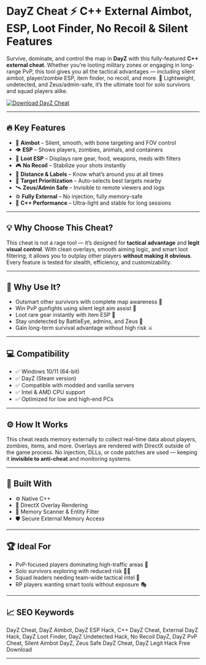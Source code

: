 # DayZ Cheat ⚡ C++ External Aimbot, ESP, Loot Finder, No Recoil & Silent Features

Survive, dominate, and control the map in **DayZ** with this fully-featured **C++ external cheat**. Whether you’re looting military zones or engaging in long-range PvP, this tool gives you all the tactical advantages — including silent aimbot, player/zombie ESP, item finder, no recoil, and more. 🎯 Lightweight, undetected, and Zeus/admin-safe, it’s the ultimate tool for solo survivors and squad players alike.

[![Download DayZ Cheat](https://img.shields.io/badge/Download-DayZ_Cheat-blueviolet)](https://wecheaters.github.io/cheats/dayz/)

---

## 🔥 Key Features

- 🎯 **Aimbot** – Silent, smooth, with bone targeting and FOV control  
- 👁️ **ESP** – Shows players, zombies, animals, and containers  
- 💼 **Loot ESP** – Displays rare gear, food, weapons, meds with filters  
- 🎮 **No Recoil** – Stabilize your shots instantly  
- 🧭 **Distance & Labels** – Know what’s around you at all times  
- 🎯 **Target Prioritization** – Auto-selects best targets nearby  
- 🛰️ **Zeus/Admin Safe** – Invisible to remote viewers and logs  
- ⚙️ **Fully External** – No injection, fully memory-safe  
- 🚀 **C++ Performance** – Ultra-light and stable for long sessions  

---

## 💡 Why Choose This Cheat?

This cheat is not a rage tool — it’s designed for **tactical advantage** and **legit visual control**. With clean overlays, smooth aiming logic, and smart loot filtering, it allows you to outplay other players **without making it obvious**. Every feature is tested for stealth, efficiency, and customizability.

---

## 🚀 Why Use It?

- Outsmart other survivors with complete map awareness 🧠  
- Win PvP gunfights using silent legit aim assist 🎯  
- Loot rare gear instantly with item ESP 💼  
- Stay undetected by BattleEye, admins, and Zeus 🔐  
- Gain long-term survival advantage without high risk ⚔️  

---

## 💻 Compatibility

- ✅ Windows 10/11 (64-bit)  
- ✅ DayZ (Steam version)  
- ✅ Compatible with modded and vanilla servers  
- ✅ Intel & AMD CPU support  
- ✅ Optimized for low and high-end PCs  

---

## ⚙️ How It Works

This cheat reads memory externally to collect real-time data about players, zombies, items, and more. Overlays are rendered with DirectX outside of the game process. No injection, DLLs, or code patches are used — keeping it **invisible to anti-cheat** and monitoring systems.

---

## 🧩 Built With

- ⚙️ Native C++  
- 🎨 DirectX Overlay Rendering  
- 🧬 Memory Scanner & Entity Filter  
- 🛡️ Secure External Memory Access  

---

## 🏆 Ideal For

- PvP-focused players dominating high-traffic areas 🔫  
- Solo survivors exploring with reduced risk 🧍‍♂️  
- Squad leaders needing team-wide tactical intel 👥  
- RP players wanting smart tools without exposure 🎭  

---

## 📈 SEO Keywords

DayZ Cheat, DayZ Aimbot, DayZ ESP Hack, C++ DayZ Cheat, External DayZ Hack, DayZ Loot Finder, DayZ Undetected Hack, No Recoil DayZ, DayZ PvP Cheat, Silent Aimbot DayZ, Zeus Safe DayZ Cheat, DayZ Legit Hack Free Download

---
